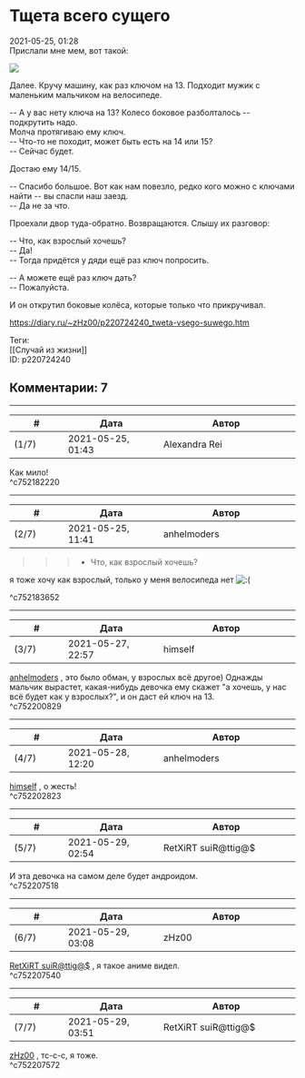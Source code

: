 Тщета всего сущего
==================

  
2021-05-25, 01:28  
 Прислали мне мем, вот такой:   
   
   [![](https://d.radikal.ru/d18/2105/6f/4d456bdd62dd.jpg)](https://radikal.ru)     
   
 Далее. Кручу машину, как раз ключом на 13. Подходит мужик с маленьким мальчиком на велосипеде.   
   
 -- А у вас нету ключа на 13? Колесо боковое разболталось -- подкрутить надо.   
 Молча протягиваю ему ключ.   
 -- Что-то не походит, может быть есть на 14 или 15?   
 -- Сейчас будет.   
   
 Достаю ему 14/15.   
   
 -- Спасибо большое. Вот как нам повезло, редко кого можно с ключами найти -- вы спасли наш заезд.   
 -- Да не за что.   
   
 Проехали двор туда-обратно. Возвращаются. Слышу их разговор:   
   
 -- Что, как взрослый хочешь?   
 -- Да!   
 -- Тогда придётся у дяди ещё раз ключ попросить.   
   
 -- А можете ещё раз ключ дать?   
 -- Пожалуйста.   
   
 И он открутил боковые колёса, которые только что прикручивал.   
  
<https://diary.ru/~zHz00/p220724240_tweta-vsego-suwego.htm>  
  
Теги:  
[[Случай из жизни]]  
ID: p220724240  


Комментарии: 7
--------------

  


---



|         #         |              Дата              |                     Автор                     |           ID           |
| --- | --- | --- | --- |
| (1/7) | 2021-05-25, 01:43 | Alexandra Rei | c752182220 |

  
  Как мило!    
 ^c752182220

---



|         #         |              Дата              |                     Автор                     |           ID           |
| --- | --- | --- | --- |
| (2/7) | 2021-05-25, 11:41 | anhelmoders | c752183652 |

  
  >>>- Что, как взрослый хочешь? 

   
  я тоже хочу как взрослый, только у меня велосипеда нет ![:(](/picture/1146.gif) 

   
 ^c752183652

---



|         #         |              Дата              |                     Автор                     |           ID           |
| --- | --- | --- | --- |
| (3/7) | 2021-05-27, 22:57 | himself | c752200829 |

  
  [anhelmoders](https://anhelmoders.diary.ru "No plans. Only wonders.")  , это было обман, у взрослых всё другое) Однажды мальчик вырастет, какая-нибудь девочка ему скажет "а хочешь, у нас всё будет как у взрослых?", и он даст ей ключ на 13.   
 ^c752200829

---



|         #         |              Дата              |                     Автор                     |           ID           |
| --- | --- | --- | --- |
| (4/7) | 2021-05-28, 12:20 | anhelmoders | c752202823 |

  
  [himself](https://himself.diary.ru "void")  , о жесть!   
 ^c752202823

---



|         #         |              Дата              |                     Автор                     |           ID           |
| --- | --- | --- | --- |
| (5/7) | 2021-05-29, 02:54 | RetXiRT suiR@ttig@$ | c752207518 |

  
 И эта девочка на самом деле будет андроидом.   
 ^c752207518

---



|         #         |              Дата              |                     Автор                     |           ID           |
| --- | --- | --- | --- |
| (6/7) | 2021-05-29, 03:08 | zHz00 | c752207540 |

  
  [RetXiRT suiR@ttig@$](https://Hellspawn.diary.ru "Atomicautionuclear")  , я такое аниме видел.   
 ^c752207540

---



|         #         |              Дата              |                     Автор                     |           ID           |
| --- | --- | --- | --- |
| (7/7) | 2021-05-29, 03:51 | RetXiRT suiR@ttig@$ | c752207572 |

  
  [zHz00](https://zHz00.diary.ru "Untitled")  , тс-с-с, я тоже.   
 ^c752207572